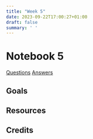 ```yaml
---
title: "Week 5"
date: 2023-09-22T17:00:27+01:00
draft: false
summary: ' '
---
```


# Notebook 5



<!-- {{< figure src="https://imgs.xkcd.com/comics/matrix_transform.png" width="500" attr="Attribution: *xkcd 184*">}} -->

[Questions](/Question_sheets/Week_5_questions.html)             [Answers](/Answer_sheets/Week_5_answers.html)

## Goals 




## Resources




## Credits
